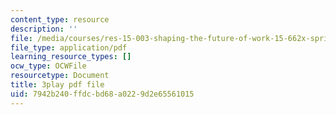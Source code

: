 ```yaml
---
content_type: resource
description: ''
file: /media/courses/res-15-003-shaping-the-future-of-work-15-662x-spring-2016/7942b240ffdcbd68a0229d2e65561015_RKjvoLeojfk.pdf
file_type: application/pdf
learning_resource_types: []
ocw_type: OCWFile
resourcetype: Document
title: 3play pdf file
uid: 7942b240-ffdc-bd68-a022-9d2e65561015
---
```

